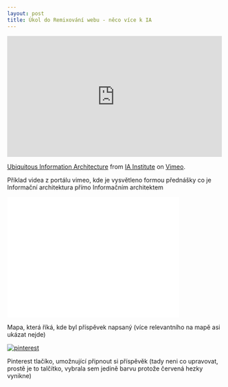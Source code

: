 ```yaml
---
layout: post
title: Úkol do Remixování webu - něco více k IA
---
```


<html>
<head>
  <title>Úkol do Remixování webu - něco více k IA</title>
</head>
<body>
  <!-- První příklad - video z portálu vimeo -->
  <iframe src="https://player.vimeo.com/video/16225717" width="500" height="281" frameborder="0" webkitallowfullscreen mozallowfullscreen allowfullscreen></iframe>
<p><a href="https://vimeo.com/16225717">Ubiquitous Information Architecture</a> from <a href="https://vimeo.com/user2361974">IA Institute</a> on <a href="https://vimeo.com">Vimeo</a>.</p>
<p>Příklad videa z portálu vimeo, kde je vysvětleno formou přednášky co je Informační architektura přímo Informačním architektem</p>

  <!-- Druhý příklad - mapa z mapy.cz -->
  <iframe src="//api.mapy.cz/frame?params=%7B%22x%22%3A16.607841%2C%22y%22%3A49.200221%2C%22base%22%3A%221%22%2C%22layers%22%3A%5B%5D%2C%22zoom%22%3A10%2C%22url%22%3A%22https%3A%2F%2Fmapy.cz%2Fs%2Fno61%22%2C%22mark%22%3A%7B%22x%22%3A%2216.607841%22%2C%22y%22%3A%2249.200221%22%2C%22title%22%3A%22Brno%22%7D%2C%22overview%22%3Atrue%7D&amp;width=400&amp;height=280" width="400" height="280" style="border:none" ></iframe>
  
<p>Mapa, která říká, kde byl příspěvek napsaný (více relevantního na mapě asi ukázat nejde)</p>
  <!-- Třetí příklad - pinterest tlačítko -->
  <a data-pin-do="buttonPin" data-pin-color="red" data-pin-count="above" href="https://www.pinterest.com/pin/create/button/?url=https%3A%2F%2Fwww.flickr.com%2Fphotos%2Fkentbrew%2F6851755809%2F&media=https%3A%2F%2Ffarm8.staticflickr.com%2F7027%2F6851755809_df5b2051c9_z.jpg&description=Next%20stop%3A%20Pinterest"><img src="//assets.pinterest.com/images/pidgets/pinit_fg_en_rect_red_20.png" alt="pinterest" /></a>
  <p>Pinterest tlačíko, umožnující připnout si příspěvěk (tady neni co upravovat, prostě je to talčítko, vybrala sem jedině barvu protože červená hezky vynikne)</p>
  <!-- skript k pinterest tlačítku -->
  <script async defer src="//assets.pinterest.com/js/pinit.js"></script>
</body>
</html>
